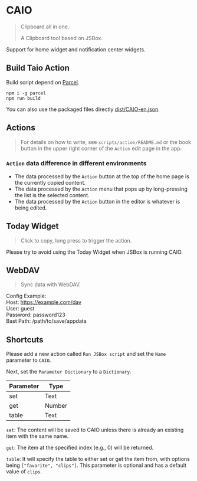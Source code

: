 # CAIO

> Clipboard all in one.
> 
> A Clipboard tool based on JSBox.

Support for home widget and notification center widgets.

## Build Taio Action

Build script depend on [Parcel](https://parceljs.org/).

```shell
npm i -g parcel
npm run build
```

You can also use the packaged files directly [dist/CAIO-en.json](./dist/CAIO-en.json).

## Actions

> For details on how to write, see `scripts/action/README.md` or the book button in the upper right corner of the `Action` edit page in the app.

### `Action` data difference in different environments

- The data processed by the `Action` button at the top of the home page is the currently copied content.
- The data processed by the `Action` menu that pops up by long-pressing the list is the selected content.
- The data processed by the `Action` button in the editor is whatever is being edited.


## Today Widget

> Click to copy, long press to trigger the action.

Please try to avoid using the Today Widget when JSBox is running CAIO.

## WebDAV

> Sync data with WebDAV.

Config Example:  
Host: https://example.com/dav  
User: guest  
Password: password123  
Bast Path: /path/to/save/appdata

## Shortcuts

Please add a new action called `Run JSBox script` and set the `Name` parameter to `CAIO`.

Next, set the `Parameter Dictionary` to a `Dictionary`. 

| Parameter | Type   |
| --------- | ------ |
| set       | Text   |
| get       | Number |
| table     | Text   |

`set`: The content will be saved to CAIO unless there is already an existing item with the same name.

`get`: The item at the specified index (e.g., 0) will be returned.

`table`: It will specify the table to either set or get the item from, with options being `["favorite", "clips"]`. This parameter is optional and has a default value of `clips`.
